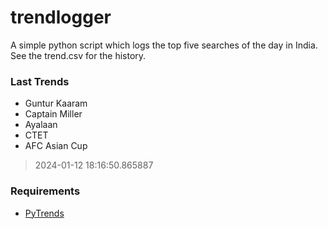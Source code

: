 # trendlogger
A simple python script which logs the top five searches of the day in India.<br>See the trend.csv for the history.<br>

<!-- Last Trends -->
### Last Trends
* Guntur Kaaram
* Captain Miller
* Ayalaan
* CTET
* AFC Asian Cup
> 2024-01-12 18:16:50.865887

<!-- Requirements -->
### Requirements
* [PyTrends](https://github.com/dreyco676/pytrends)
